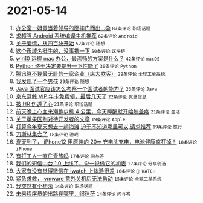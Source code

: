 # 2021-05-14

1. [办公室一姐竟当着领导的面摔门而出...😨](https://www.v2ex.com/t/776840) `87条评论` `职场话题`
1. [求超强 Android 系统编译主机推荐](https://www.v2ex.com/t/776838) `62条评论` `Android`
1. [关于爱情，从四百块开始](https://www.v2ex.com/t/776822) `52条评论` `随想`
1. [这个币域名挺牛的，没事撸一下](https://www.v2ex.com/t/776830) `50条评论` `区块链`
1. [win10 远程 mac 办公，最流畅的方案是什么？](https://www.v2ex.com/t/776825) `42条评论` `macOS`
1. [Python 终于决定要提升一下性能了](https://www.v2ex.com/t/776893) `30条评论` `Python`
1. [腾讯算不算最无耻的一家企业（店大欺客）](https://www.v2ex.com/t/776908) `29条评论` `全球工单系统`
1. [我发现了一个男孩](https://www.v2ex.com/t/776827) `29条评论` `随想`
1. [Java 面试官应该怎么考察一个面试者的能力？](https://www.v2ex.com/t/776891) `23条评论` `Java`
1. [京东蓝鲸 VIP 年卡免费领，最后几天了](https://www.v2ex.com/t/776834) `22条评论` `优惠信息`
1. [被 HR 伤透了心](https://www.v2ex.com/t/776906) `21条评论` `职场话题`
1. [前天晚上心血来潮跑步机 4 公里，今天睡醒就开始膝盖疼](https://www.v2ex.com/t/776860) `21条评论` `生活`
1. [关于苹果区别对待开发者的文章](https://www.v2ex.com/t/776920) `19条评论` `Apple`
1. [打算今年夏天想去一趟海滩,迫于不知道哪里可以,请求推荐](https://www.v2ex.com/t/776866) `19条评论` `旅行`
1. [刀斯林集合了](https://www.v2ex.com/t/776932) `18条评论` `游戏`
1. [夏天到了， iPhone12 用原装的 20w 充电头充电，电池健康疯狂掉！](https://www.v2ex.com/t/776849) `18条评论` `iPhone`
1. [有打工人一直住青旅吗](https://www.v2ex.com/t/776925) `17条评论` `问与答`
1. [我们的短信中台 1.0 上线了，说一说做它的初衷](https://www.v2ex.com/t/776890) `17条评论` `分享创造`
1. [大家有没有觉得微信在 iwatch 上体验很差](https://www.v2ex.com/t/776859) `16条评论` ` WATCH`
1. [紧急求救， vmware 意外关机后无法启动](https://www.v2ex.com/t/776875) `15条评论` `全球工单系统`
1. [我突然有个想法](https://www.v2ex.com/t/776934) `14条评论` `职场话题`
1. [未来程序员的出路在哪里，很迷茫](https://www.v2ex.com/t/776923) `14条评论` `问与答`
